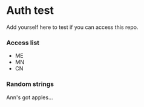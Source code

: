 # Auth test

Add yourself here to test if you can access this repo.

### Access list

- ME
- MN
- CN

### Random strings

Ann's got apples...
